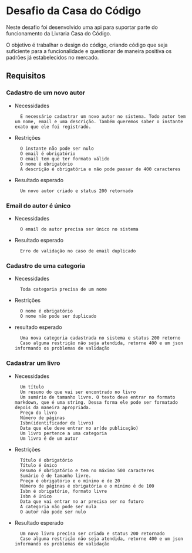 # Desafio da Casa do Código

Neste desafio foi desenvolvido uma api para suportar parte do funcionamento da Livraria Casa do Código.

O objetivo é trabalhar o design do código, criando código que seja suficiente para a funcionalidade e questionar de maneira positiva os padrões já estabelecidos no mercado.

## Requisitos

### Cadastro de um novo autor

+ Necessidades

        É necessário cadastrar um novo autor no sistema. Todo autor tem um nome, email e uma descrição. Também queremos saber o instante exato que ele foi registrado.

+ Restrições

        O instante não pode ser nulo
        O email é obrigatório
        O email tem que ter formato válido
        O nome é obrigatório
        A descrição é obrigatória e não pode passar de 400 caracteres

+ Resultado esperado

        Um novo autor criado e status 200 retornado

### Email do autor é único

+ Necessidades

        O email do autor precisa ser único no sistema

+ Resultado esperado

        Erro de validação no caso de email duplicado

### Cadastro de uma categoria

+ Necessidades

        Toda categoria precisa de um nome

+ Restrições

        O nome é obrigatório
        O nome não pode ser duplicado

+ resultado esperado

        Uma nova categoria cadastrada no sistema e status 200 retorno
        Caso alguma restrição não seja atendida, retorne 400 e um json informando os problemas de validação

### Cadastrar um livro

+ Necessidades

        Um título
        Um resumo do que vai ser encontrado no livro
        Um sumário de tamanho livre. O texto deve entrar no formato markdown, que é uma string. Dessa forma ele pode ser formatado depois da maneira apropriada.
        Preço do livro
        Número de páginas
        Isbn(identificador do livro)
        Data que ele deve entrar no ar(de publicação)
        Um livro pertence a uma categoria
        Um livro é de um autor

+ Restrições

        Título é obrigatório
        Título é único
        Resumo é obrigatório e tem no máximo 500 caracteres
        Sumário é de tamanho livre.
        Preço é obrigatório e o mínimo é de 20
        Número de páginas é obrigatória e o mínimo é de 100
        Isbn é obrigatório, formato livre
        Isbn é único
        Data que vai entrar no ar precisa ser no futuro
        A categoria não pode ser nula
        O autor não pode ser nulo


+ Resultado esperado

        Um novo livro precisa ser criado e status 200 retornado
        Caso alguma restrição não seja atendida, retorne 400 e um json informando os problemas de validação